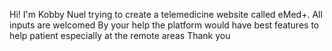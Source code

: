 Hi! I'm Kobby Nuel trying to create a telemedicine website called eMed+.
All inputs are welcomed
By your help the platform would have best features to help patient especially at the remote areas
Thank you 
